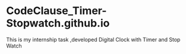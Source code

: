 # CodeClause_Timer-Stopwatch.github.io
This is my internship task ,developed Digital Clock with Timer and Stop Watch
